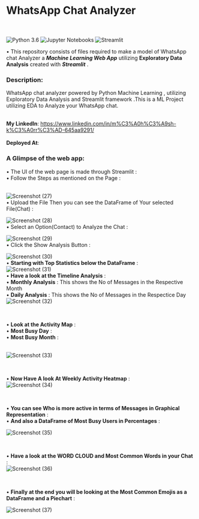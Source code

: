 # WhatsApp Chat Analyzer
<br/><br/>
![Python 3.6](https://img.shields.io/badge/Python-3.6-brightgreen.svg) ![Jupyter Notebooks](https://img.shields.io/badge/Jupyter-Notebooks-orange) ![Streamlit](https://img.shields.io/badge/Streamlit-YourBadgeColorHere.svg)
<br/>

• This repository consists of files required to make a model of WhatsApp chat Analyzer a  ___Machine Learning Web App___ utilizing __Exploratory Data Analysis__ created with ___Streamlit___ .

<h3>Description:</h3>
WhatsApp chat analyzer powered by Python Machine Learning , utilizing Exploratory Data Analysis and Streamlit framework .This is a ML Project utilizing EDA to Analyze your WhatsApp chat.<br/>

<br/>__My LinkedIn__: https://www.linkedin.com/in/m%C3%A0h%C3%A9sh-k%C3%A0rr%C3%AD-645aa9291/ <br/>
<br/>__Deployed At__: <br/>

<h3>A Glimpse of the web app:</h3>
• The UI of the web page is made through Streamlit :
<br/>
• Follow the Steps as mentioned on the Page :
<br/>
<br/>

![Screenshot (27)](https://github.com/Maheshkarri4444/WhatsappChatAnalysis/assets/157581288/7382099d-f506-45a5-950a-ad35e893d35b)
<br/>
• Upload the File Then you can see the DataFrame of Your selected File(Chat) :
<br/>

![Screenshot (28)](https://github.com/Maheshkarri4444/WhatsappChatAnalysis/assets/157581288/0051e4bc-3e89-419c-b008-bdd65fd38974)
<br/>
• Select an Option(Contact) to Analyze the Chat :
<br/>

![Screenshot (29)](https://github.com/Maheshkarri4444/WhatsappChatAnalysis/assets/157581288/a52f5a3d-0b00-4e47-9d3b-f9bd0d9b998a)
<br/>
• Click the Show Analysis Button :
<br/>

![Screenshot (30)](https://github.com/Maheshkarri4444/WhatsappChatAnalysis/assets/157581288/2c79e6d9-a715-43dd-ab83-5e1341fe4180)
<br/>
• __Starting with Top Statistics below the DataFrame__ :
<br/>
![Screenshot (31)](https://github.com/Maheshkarri4444/WhatsappChatAnalysis/assets/157581288/3f6f17e3-4f13-4ac1-acfc-36b469aadd90)
<br/>
• __Have a look at the Timeline Analysis__ :<br/>
• __Monthly Analysis__ : This shows the No of Messages in the Respective Month<br/>
• __Daily Analysis__ : This shows the No of Messages in the Respectice Day
<br/>
![Screenshot (32)](https://github.com/Maheshkarri4444/WhatsappChatAnalysis/assets/157581288/7ebb4837-cd02-4a00-93c8-aa1cb2a56223)

<br/>

• __Look at the Activity Map__ :<br/>
• __Most Busy Day__ :<br/>
• __Most Busy Month__ :<br/>
<br/>

![Screenshot (33)](https://github.com/Maheshkarri4444/WhatsappChatAnalysis/assets/157581288/50b2915e-bb46-4966-bc4d-017cf28260cd)

<br/>

• __Now Have A look At Weekly Activity Heatmap__ :<br/>
![Screenshot (34)](https://github.com/Maheshkarri4444/WhatsappChatAnalysis/assets/157581288/caf5fd46-f9ac-4968-b17f-308756d9af51)

<br/>

• __You can see Who is more active in terms of Messages in Graphical Representation__ :<br/>
• __And also a DataFrame of Most Busy Users in Percentages__ :<br/>

![Screenshot (35)](https://github.com/Maheshkarri4444/WhatsappChatAnalysis/assets/157581288/60f73e8e-992e-4e24-ae1f-6fb77a61184b)

<br/>

• __Have a look at the WORD CLOUD and Most Common Words in your Chat__ :<br/>
![Screenshot (36)](https://github.com/Maheshkarri4444/WhatsappChatAnalysis/assets/157581288/04fd43a7-35ba-496a-84ae-231f55e9e2ed)

<br/>

• __Finally at the end you will be looking at the Most Common Emojis as a DataFrame and a Piechart__ :<br/>

![Screenshot (37)](https://github.com/Maheshkarri4444/WhatsappChatAnalysis/assets/157581288/b0969ab4-bc0c-4f4e-8ac3-ed5e5e0c1caf)








